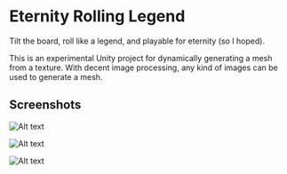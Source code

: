 Eternity Rolling Legend
=======================

Tilt the board, roll like a legend, and playable for eternity (so I hoped).

This is an experimental Unity project for dynamically generating a mesh from a texture. With decent image processing, any kind of images can be used to generate a mesh.

## Screenshots

![Alt text](https://raw.github.com/Shigerello/EternityRollingLegend/master/Screenshots/2013-12-18_10.02.05.png)

![Alt text](https://raw.github.com/Shigerello/EternityRollingLegend/master/Screenshots/2013-12-18_10.02.24.png)

![Alt text](https://raw.github.com/Shigerello/EternityRollingLegend/master/Screenshots/2013-12-18_10.04.33.png)
